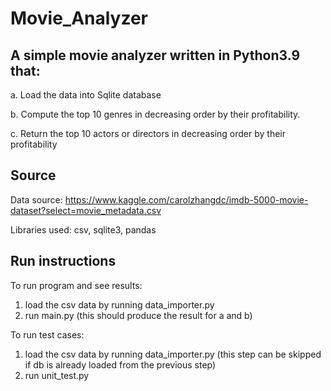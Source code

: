 # Movie_Analyzer

## A simple movie analyzer written in Python3.9 that:

a. Load the data into Sqlite database

b. Compute the top 10 genres in decreasing order by their profitability.

c. Return the top 10 actors or directors in decreasing order by their profitability

## Source
Data source:
https://www.kaggle.com/carolzhangdc/imdb-5000-movie-dataset?select=movie_metadata.csv

Libraries used:
csv, sqlite3, pandas

## Run instructions
To run program and see results:

1. load the csv data by running data_importer.py
2. run main.py (this should produce the result for a and b)

To run test cases:
1. load the csv data by running data_importer.py (this step can be skipped if db is already loaded from the previous step)
2. run unit_test.py
